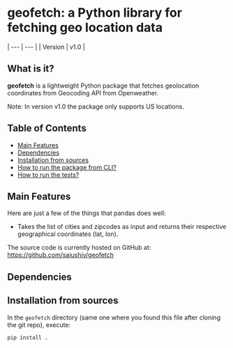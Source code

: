 # geofetch: a Python library for fetching geo location data

| --- | --- |
| Version | v1.0 |


## What is it?

**geofetch** is a lightweight Python package that fetches geolocation coordinates from 
Geocoding API from Openweather.

Note: In version v1.0 the package only supports US locations.

## Table of Contents

- [Main Features](#main-features)
- [Dependencies](#dependencies)
- [Installation from sources](#installation-from-sources)
- [How to run the package from CLI?](#installation-from-sources)
- [How to run the tests?](#installation-from-sources)

## Main Features
Here are just a few of the things that pandas does well:

  - Takes the list of cities and zipcodes as input and returns their respective geographical coordinates (lat, lon).

The source code is currently hosted on GitHub at:
https://github.com/saiushiv/geofetch


## Dependencies


## Installation from sources

In the `geofetch` directory (same one where you found this file after
cloning the git repo), execute:

```sh
pip install .
```
